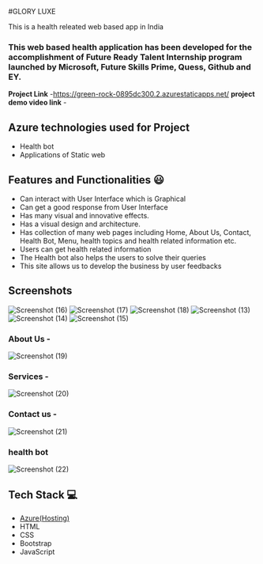 #GLORY LUXE

This is a health releated web based app in India

### This web based health application has been developed for the accomplishment of Future Ready Talent Internship program launched by Microsoft, Future Skills Prime, Quess, Github and EY.


**Project Link** -https://green-rock-0895dc300.2.azurestaticapps.net/
**project demo video link** -

## Azure technologies used for Project

- Health bot
- Applications of Static web

## Features and Functionalities 😃

- Can interact with User Interface which is Graphical
- Can get a good response from User Interface
- Has many visual and innovative effects.
- Has a visual design and architecture.
- Has collection of many web pages including Home, About Us, Contact, Health Bot, Menu, health topics and health related information etc.
- Users can get health related information
- The Health bot also helps the users to solve their queries
- This site allows us to develop the business by user feedbacks

## Screenshots

![Screenshot (16)](https://user-images.githubusercontent.com/119433892/204863250-c4732cdb-b334-4499-975a-0170a47f3000.png)
![Screenshot (17)](https://user-images.githubusercontent.com/119433892/204863272-018c3a49-d197-485f-b0b3-b4c11cccdd93.png)
![Screenshot (18)](https://user-images.githubusercontent.com/119433892/204863285-80d780fe-8e75-440f-8206-01749d3edc4d.png)
![Screenshot (13)](https://user-images.githubusercontent.com/119433892/204863301-586fa637-7df8-446d-bd99-4a797ddaec25.png)
![Screenshot (14)](https://user-images.githubusercontent.com/119433892/204863347-8c7bf71c-6aaa-4a8d-aa6f-f38efaa79cf2.png)
![Screenshot (15)](https://user-images.githubusercontent.com/119433892/204863389-dbaa7923-24f0-4e01-98e3-d13333e148ec.png)

  

### About Us -


![Screenshot (19)](https://user-images.githubusercontent.com/119433892/204864790-a7666f92-e76c-46fe-b8df-384240649ee9.png)


### Services -

![Screenshot (20)](https://user-images.githubusercontent.com/119433892/204864892-dbee13e1-2a36-4a9b-a9ae-362529130611.png)


### Contact us -

![Screenshot (21)](https://user-images.githubusercontent.com/119433892/204864944-0815aa87-ce76-4c35-a3d3-679d86931652.png)


### health bot

![Screenshot (22)](https://user-images.githubusercontent.com/119433892/204864981-efb0ccd4-e612-4f76-b07b-fd842732388e.png)



## Tech Stack 💻

- [Azure(Hosting)](https://azure.microsoft.com/en-in/features/azure-portal/)
- HTML
- CSS
- Bootstrap
- JavaScript 
